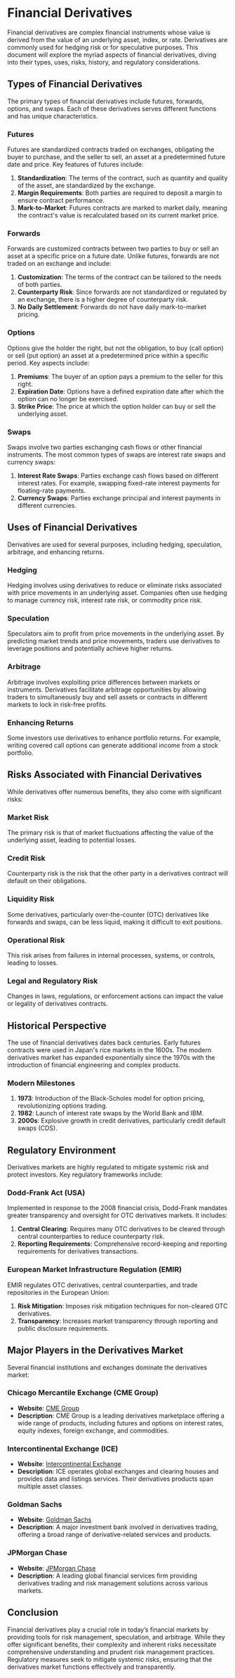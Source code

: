# Financial Derivatives

Financial derivatives are complex financial instruments whose value is derived from the value of an underlying asset, index, or rate. Derivatives are commonly used for hedging risk or for speculative purposes. This document will explore the myriad aspects of financial derivatives, diving into their types, uses, risks, history, and regulatory considerations.

## Types of Financial Derivatives

The primary types of financial derivatives include futures, forwards, options, and swaps. Each of these derivatives serves different functions and has unique characteristics.

### Futures

Futures are standardized contracts traded on exchanges, obligating the buyer to purchase, and the seller to sell, an asset at a predetermined future date and price. Key features of futures include:

1. **Standardization**: The terms of the contract, such as quantity and quality of the asset, are standardized by the exchange.
2. **Margin Requirements**: Both parties are required to deposit a margin to ensure contract performance.
3. **Mark-to-Market**: Futures contracts are marked to market daily, meaning the contract's value is recalculated based on its current market price.

### Forwards

Forwards are customized contracts between two parties to buy or sell an asset at a specific price on a future date. Unlike futures, forwards are not traded on an exchange and include:

1. **Customization**: The terms of the contract can be tailored to the needs of both parties.
2. **Counterparty Risk**: Since forwards are not standardized or regulated by an exchange, there is a higher degree of counterparty risk.
3. **No Daily Settlement**: Forwards do not have daily mark-to-market pricing.

### Options

Options give the holder the right, but not the obligation, to buy (call option) or sell (put option) an asset at a predetermined price within a specific period. Key aspects include:

1. **Premiums**: The buyer of an option pays a premium to the seller for this right.
2. **Expiration Date**: Options have a defined expiration date after which the option can no longer be exercised.
3. **Strike Price**: The price at which the option holder can buy or sell the underlying asset.

### Swaps

Swaps involve two parties exchanging cash flows or other financial instruments. The most common types of swaps are interest rate swaps and currency swaps:

1. **Interest Rate Swaps**: Parties exchange cash flows based on different interest rates. For example, swapping fixed-rate interest payments for floating-rate payments.
2. **Currency Swaps**: Parties exchange principal and interest payments in different currencies.

## Uses of Financial Derivatives

Derivatives are used for several purposes, including hedging, speculation, arbitrage, and enhancing returns.

### Hedging

Hedging involves using derivatives to reduce or eliminate risks associated with price movements in an underlying asset. Companies often use hedging to manage currency risk, interest rate risk, or commodity price risk.

### Speculation

Speculators aim to profit from price movements in the underlying asset. By predicting market trends and price movements, traders use derivatives to leverage positions and potentially achieve higher returns.

### Arbitrage

Arbitrage involves exploiting price differences between markets or instruments. Derivatives facilitate arbitrage opportunities by allowing traders to simultaneously buy and sell assets or contracts in different markets to lock in risk-free profits.

### Enhancing Returns

Some investors use derivatives to enhance portfolio returns. For example, writing covered call options can generate additional income from a stock portfolio.

## Risks Associated with Financial Derivatives

While derivatives offer numerous benefits, they also come with significant risks:

### Market Risk

The primary risk is that of market fluctuations affecting the value of the underlying asset, leading to potential losses.

### Credit Risk

Counterparty risk is the risk that the other party in a derivatives contract will default on their obligations.

### Liquidity Risk

Some derivatives, particularly over-the-counter (OTC) derivatives like forwards and swaps, can be less liquid, making it difficult to exit positions.

### Operational Risk

This risk arises from failures in internal processes, systems, or controls, leading to losses.

### Legal and Regulatory Risk

Changes in laws, regulations, or enforcement actions can impact the value or legality of derivatives contracts.

## Historical Perspective

The use of financial derivatives dates back centuries. Early futures contracts were used in Japan's rice markets in the 1600s. The modern derivatives market has expanded exponentially since the 1970s with the introduction of financial engineering and complex products.

### Modern Milestones

1. **1973**: Introduction of the Black-Scholes model for option pricing, revolutionizing options trading.
2. **1982**: Launch of interest rate swaps by the World Bank and IBM.
3. **2000s**: Explosive growth in credit derivatives, particularly credit default swaps (CDS).

## Regulatory Environment

Derivatives markets are highly regulated to mitigate systemic risk and protect investors. Key regulatory frameworks include:

### Dodd-Frank Act (USA)

Implemented in response to the 2008 financial crisis, Dodd-Frank mandates greater transparency and oversight for OTC derivatives markets. It includes:

1. **Central Clearing**: Requires many OTC derivatives to be cleared through central counterparties to reduce counterparty risk.
2. **Reporting Requirements**: Comprehensive record-keeping and reporting requirements for derivatives transactions.

### European Market Infrastructure Regulation (EMIR)

EMIR regulates OTC derivatives, central counterparties, and trade repositories in the European Union:

1. **Risk Mitigation**: Imposes risk mitigation techniques for non-cleared OTC derivatives.
2. **Transparency**: Increases market transparency through reporting and public disclosure requirements.

## Major Players in the Derivatives Market

Several financial institutions and exchanges dominate the derivatives market:

### Chicago Mercantile Exchange (CME Group)

- **Website**: [CME Group](https://www.cmegroup.com)
- **Description**: CME Group is a leading derivatives marketplace offering a wide range of products, including futures and options on interest rates, equity indexes, foreign exchange, and commodities.

### Intercontinental Exchange (ICE)

- **Website**: [Intercontinental Exchange](https://www.theice.com)
- **Description**: ICE operates global exchanges and clearing houses and provides data and listings services. Their derivatives products span multiple asset classes.

### Goldman Sachs

- **Website**: [Goldman Sachs](https://www.goldmansachs.com)
- **Description**: A major investment bank involved in derivatives trading, offering a broad range of derivative-related services and products.

### JPMorgan Chase

- **Website**: [JPMorgan Chase](https://www.jpmorganchase.com)
- **Description**: A leading global financial services firm providing derivatives trading and risk management solutions across various markets.

## Conclusion

Financial derivatives play a crucial role in today’s financial markets by providing tools for risk management, speculation, and arbitrage. While they offer significant benefits, their complexity and inherent risks necessitate comprehensive understanding and prudent risk management practices. Regulatory measures seek to mitigate systemic risks, ensuring that the derivatives market functions effectively and transparently.

